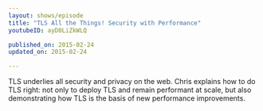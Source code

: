 ```yaml
---
layout: shows/episode
title: "TLS All the Things! Security with Performance"
youtubeID: ayD0LiZkWLQ

published_on: 2015-02-24
updated_on: 2015-02-24

---
```


TLS underlies all security and privacy on the web. Chris explains how to do TLS right: not only to deploy TLS and remain performant at scale, but also demonstrating how TLS is the basis of new performance improvements.
